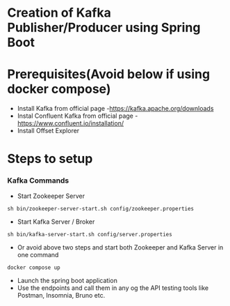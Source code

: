 # Creation of Kafka Publisher/Producer using Spring Boot

# Prerequisites(Avoid below if using docker compose)

* Install Kafka from official page -https://kafka.apache.org/downloads
* Instal Confluent Kafka from official page -https://www.confluent.io/installation/
* Install Offset Explorer

# Steps to setup

### Kafka Commands
* Start Zookeeper Server
~~~
sh bin/zookeeper-server-start.sh config/zookeeper.properties
~~~
* Start Kafka Server / Broker
~~~
sh bin/kafka-server-start.sh config/server.properties
~~~

* Or avoid above two steps and start both Zookeeper and Kafka Server in one command
~~~
docker compose up
~~~

* Launch the spring boot application
* Use the endpoints and call them in any og the API testing tools like Postman, Insomnia, Bruno etc.
